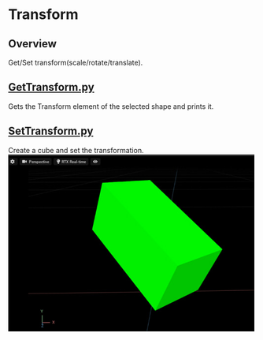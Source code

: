 # Transform

## Overview

Get/Set transform(scale/rotate/translate).    

## [GetTransform.py](./GetTransform.py)    

Gets the Transform element of the selected shape and prints it.     

## [SetTransform.py](./SetTransform.py)    

Create a cube and set the transformation.     
![SetTransform.jpg](./images/SetTransform.jpg)    